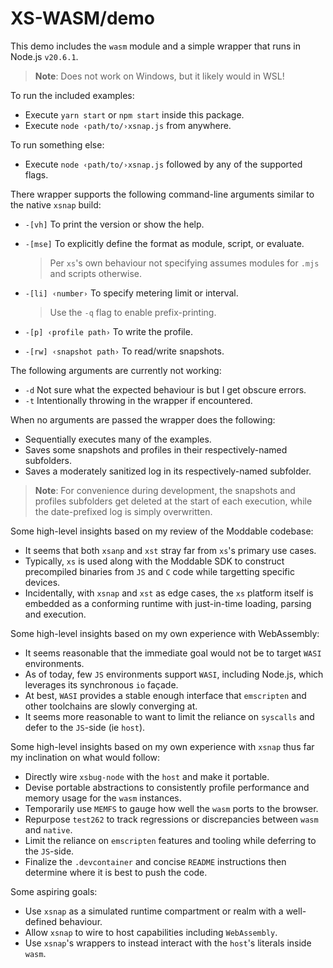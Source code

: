 # XS-WASM/demo

This demo includes the `wasm` module and a simple wrapper that runs in Node.js `v20.6.1`.

> **Note**: Does not work on Windows, but it likely would in WSL!

To run the included examples:

- Execute `yarn start` or `npm start` inside this package.
- Execute `node ‹path/to/›xsnap.js` from anywhere.

To run something else:

- Execute `node ‹path/to/›xsnap.js` followed by any of the supported flags.

There wrapper supports the following command-line arguments similar to the native `xsnap` build:

- `-[vh]` To print the version or show the help.

- `-[mse]` To explicitly define the format as module, script, or evaluate.
  > Per `xs`'s own behaviour not specifying assumes modules for `.mjs` and scripts otherwise.

- `-[li] ‹number›` To specify metering limit or interval.
  > Use the `-q` flag to enable prefix-printing.

- `-[p] ‹profile path›` To write the profile.

- `-[rw] ‹snapshot path›` To read/write snapshots.

The following arguments are currently not working:

- `-d` Not sure what the expected behaviour is but I get obscure errors.
- `-t` Intentionally throwing in the wrapper if encountered.

When no arguments are passed the wrapper does the following:

- Sequentially executes many of the examples.
- Saves some snapshots and profiles in their respectively-named subfolders.
- Saves a moderately sanitized log in its respectively-named subfolder.

> **Note**: For convenience during development, the snapshots and profiles subfolders get deleted at the start of each execution, while the date-prefixed log is simply overwritten.

Some high-level insights based on my review of the Moddable codebase:

- It seems that both `xsanp` and `xst` stray far from `xs`'s primary use cases.
- Typically, `xs` is used along with the Moddable SDK to construct precompiled binaries from `JS` and `C` code while targetting specific devices.
- Incidentally, with `xsnap` and `xst` as edge cases, the `xs` platform itself is embedded as a conforming runtime with just-in-time loading, parsing and execution.

Some high-level insights based on my own experience with WebAssembly:

- It seems reasonable that the immediate goal would not be to target `WASI` environments.
- As of today, few `JS` environments support `WASI`, including Node.js, which leverages its synchronous `io` façade.
- At best, `WASI` provides a stable enough interface that `emscripten` and other toolchains are slowly converging at.
- It seems more reasonable to want to limit the reliance on `syscalls` and defer to the `JS`-side (ie `host`).

Some high-level insights based on my own experience with `xsnap` thus far my inclination on what would follow:

- Directly wire `xsbug-node` with the `host` and make it portable.
- Devise portable abstractions to consistently profile performance and memory usage for the `wasm` instances.
- Temporarily use `MEMFS` to gauge how well the `wasm` ports to the browser.
- Repurpose `test262` to track regressions or discrepancies between `wasm` and `native`.
- Limit the reliance on `emscripten` features and tooling while deferring to the `JS`-side.
- Finalize the `.devcontainer` and concise `README` instructions then determine where it is best to push the code.

Some aspiring goals:

- Use `xsnap` as a simulated runtime compartment or realm with a well-defined behaviour.
- Allow `xsnap` to wire to host capabilities including `WebAssembly`.
- Use `xsnap`'s wrappers to instead interact with the `host`'s literals inside `wasm`.
